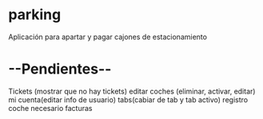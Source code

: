 # parking
Aplicación para apartar y pagar cajones de estacionamiento

# --Pendientes--



Tickets (mostrar que no hay tickets)
editar coches (eliminar, activar, editar)
mi cuenta(editar info de usuario)
tabs(cabiar de tab y tab activo)
registro coche necesario
facturas